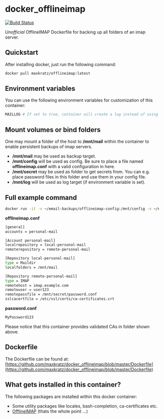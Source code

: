 # docker_offlineimap

[![Build Status](https://github.ci.maxkratz.com/api/badges/maxkratz/docker_offlineimap/status.svg)](https://github.ci.maxkratz.com/maxkratz/docker_offlineimap)

*Unofficial* OfflineIMAP Dockerfile for backing up all folders of an imap server.

## Quickstart
After installing docker, just run the following command:

```sh
docker pull maxkratz/offlineimap:latest
```

## Environment variables
You can use the following environment variables for customization of this container:

```sh
MAILLOG # If set to true, container will create a log instead of using console output
```

## Mount volumes or bind folders
One may mount a folder of the host to **/mnt/mail** within the container to enable persistent backups of imap servers.

* **/mnt/mail** may be used as backup target.
* **/mnt/config** will be used as config. Be sure to place a file named **offlineimap.conf** with a valid configuration in here.
* **/mnt/secret** may be used as folder to get secrets from. You can e.g. place password files in this folder and use them in your config file.
* **/mnt/log** will be used as log target (if environment variable is set).

## Full example command
```sh
docker run -it -v ~/email-backups/offlineimap-config:/mnt/config -v ~/email-backups/offlineimap-secret:/mnt/secret -v ~/email-backups/offlineimap-mail:/mnt/mail -v ~/email-backups/offlineimap-log:/mnt/log -e MAILLOG=TRUE maxkratz/offlineimap:latest
```

**offlineimap.conf**
```sh
[general]
accounts = personal-mail

[Account personal-mail]
localrepository = local-personal-mail
remoterepository = remote-personal-mail

[Repository local-personal-mail]
type = Maildir
localfolders = /mnt/mail

[Repository remote-personal-mail]
type = IMAP
remotehost = imap.example.com
remoteuser = user123
remotepassfile = /mnt/secret/password.conf
sslcacertfile = /etc/ssl/certs/ca-certificates.crt
```

**password.conf**
```sh
MyPassword123
```

Please notice that this container provides validated CAs in folder shown above.

## Dockerfile
The Dockerfile can be found at:
[https://github.com/maxkratz/docker_offlineimap/blob/master/Dockerfile](https://github.com/maxkratz/docker_offlineimap/blob/master/Dockerfile)

## What gets installed in this container?
The following packages are installed within this docker container:

* Some utility packages like locales, bash-completion, ca-certificates etc.
* [OfflineIMAP](http://www.offlineimap.org/about/) (thats the whole point ...)